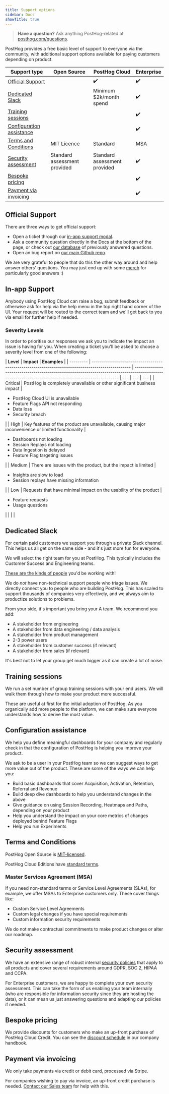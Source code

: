 ```yaml
---
title: Support options
sidebar: Docs
showTitle: true
---
```


> **Have a question?** Ask anything PostHog-related at [posthog.com/questions](/questions).

PostHog provides a free basic level of support to everyone via the community, with additional support options available for paying customers depending on product.

<table className="text-sm">
<thead>
<tr>
<th>Support type</th>
<th>Open Source</th>
<th>PostHog Cloud</th>
<th>Enterprise</th>
</tr>
</thead>
<tbody>
<tr>
<td><a href="#official-support">Official Support</a></td>
<td></td>
<td>✔️</td>
<td>✔️</td>
</tr>
<tr>
<td><a href="#dedicated-slack">Dedicated Slack</a></td>
<td></td>
<td>Minimum $2k/month spend</td>
<td>✔️</td>
</tr>
<tr>
<td><a href="#training-sessions">Training sessions</a></td>
<td></td>
<td></td>
<td>✔️</td>
</tr>
<tr>
<td><a href="#configuration-assistance">Configuration assistance</a></td>
<td></td>
<td></td>
<td>✔️</td>
</tr>
<tr>
<td><a href="#terms-and-conditions">Terms and Conditions</a></td>
<td>MIT Licence</td>
<td>Standard</td>
<td>MSA</td>
</tr>
<tr>
<td><a href="#security-assessment">Security assessment</a></td>
<td>Standard assessment provided</td>
<td>Standard assessment provided</td>
<td>✔️</td>
</tr>
<tr>
<td><a href="#bespoke-pricing">Bespoke pricing</a></td>
<td></td>
<td></td>
<td>✔️</td>
</tr>
<tr>
<td><a href="#payment-via-invoicing">Payment via invoicing</a></td>
<td></td>
<td></td>
<td>✔️</td>
</tr>
</tbody>
</table>

## Official Support

There are three ways to get official support:

-   Open a ticket through our [in-app support modal](https://app.posthog.com/home#supportModal).
-   Ask a community question directly in the Docs at the bottom of the page, or check out [our database](/questions) of previously answered questions.
-   Open an bug report on [our main Github repo](https://github.com/posthog/posthog).

We are very grateful to people that do this the other way around and help answer others' questions. You may just end up with some [merch](https://merch.posthog.com/) for particularly good answers :)

## In-app Support

Anybody using PostHog Cloud can raise a bug, submit feedback or otherwise ask for help via the help menu in the top right hand corner of the UI. Your request will be routed to the correct team and we'll get back to you via email for further help if needed.

### Severity Levels

In order to prioritise our responses we ask you to indicate the impact an issue is having for you. When creating a ticket you'll be asked to choose a severity level from one of the following:

| **Level** | **Impact**                                                                                        | **Examples**                                                                                                                                         |
| --------- | ------------------------------------------------------------------------------------------------- | ---------------------------------------------------------------------------------------------------------------------------------------------------- | --- | --- | --- |
| Critical  | PostHog is completely unavailable or other significant business impact                            | <ul> <li>PostHog Cloud UI is unavailable</li> <li>Feature Flags API not responding</li> <li>Data loss</li> <li>Security breach</li> </ul>            |
| High      | Key features of the product are unavailable, causing major inconvenience or limited functionality | <ul><li>Dashboards not loading</li><li>Session Replays not loading</li><li>Data Ingestion is delayed</li><li>Feature Flag targeting issues</li></ul> |
| Medium    | There are issues with the product, but the impact is limited                                      | <ul><li>Insights are slow to load</li><li>Session replays have missing information</li></ul>                                                         |
| Low       | Requests that have minimal impact on the usability of the product                                 | <ul><li>Feature requests</li><li>Usage questions</li></ul>                                                                                           |     |     |     |

## Dedicated Slack

For certain paid customers we support you through a private Slack channel. This helps us all get on the same side - and it's just more fun for everyone.

We will select the right team for you at PostHog. This typically includes the Customer Success and Engineering teams.

[These are the kinds of people](/people) you'd be working with!

We do _not_ have non-technical support people who triage issues. We directly connect you to people who are building PostHog. This has scaled to support thousands of companies very effectively, and we always aim to productize solutions to problems.

From your side, it's important you bring your A team. We recommend you add:

-   A stakeholder from engineering
-   A stakeholder from data engineering / data analysis
-   A stakeholder from product management
-   2-3 power users
-   A stakeholder from customer success (if relevant)
-   A stakeholder from sales (if relevant)

It's best not to let your group get much bigger as it can create a lot of noise.

## Training sessions

We run a set number of group training sessions with your end users. We will walk them through how to make your product more successful.

These are useful at first for the initial adoption of PostHog. As you organically add more people to the platform, we can make sure everyone understands how to derive the most value.

## Configuration assistance

We help you define meaningful dashboards for your company and regularly check in that the configuration of PostHog is helping you improve your product.

We ask to be a user in your PostHog team so we can suggest ways to get more value out of the product. These are some of the ways we can help you:

-   Build basic dashboards that cover Acquisition, Activation, Retention, Referral and Revenue
-   Build deep dive dashboards to help you understand changes in the above
-   Give guidance on using Session Recording, Heatmaps and Paths, depending on your product
-   Help you understand the impact on your core metrics of changes deployed behind Feature Flags
-   Help you run Experiments

## Terms and Conditions

PostHog Open Source is [MIT-licensed](https://github.com/PostHog/posthog-foss/blob/master/LICENSE).

PostHog Cloud Editions have [standard terms](/terms).

### Master Services Agreement (MSA)

If you need non-standard terms or Service Level Agreements (SLAs), for example, we offer MSAs to Enterprise customers only. These cover things like:

-   Custom Service Level Agreements
-   Custom legal changes if you have special requirements
-   Custom information security requirements

We do not make contractual commitments to make product changes or alter our roadmap.

## Security assessment

We have an extensive range of robust internal [security policies](/handbook/company/security) that apply to all products and cover several requirements around GDPR, SOC 2, HIPAA and CCPA.

For Enterprise customers, we are happy to complete your own security assessment. This can take the form of us enabling your team internally (who are responsible for information security since they are hosting the data), or it can mean us just answering questions and adapting our policies if needed.

## Bespoke pricing

We provide discounts for customers who make an up-front purchase of PostHog Cloud Credit. You can see the [discount schedule](/handbook/growth/sales/contract-rules#discounts) in our company handbook.

## Payment via invoicing

We only take payments via credit or debit card, processed via Stripe.

For companies wishing to pay via invoice, an up-front credit purchase is needed. [Contact our Sales team](/talk-to-a-human) for help with this.
